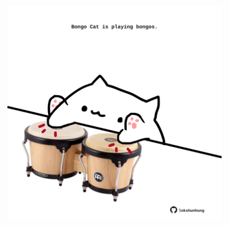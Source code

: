<!-- built at 28/05/2023, 10:01:06 UTC -->
<p align="center">
  <img width="500" height="500" src="./ReadmeImage.svg">
</p>
